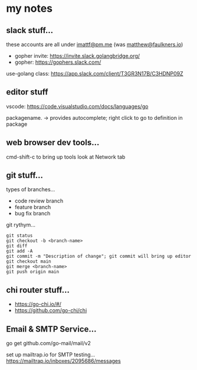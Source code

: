 # my notes

## slack stuff...

these accounts are all under imattf@pm.me (was matthew@faulkners.io)

- gopher invite: https://invite.slack.golangbridge.org/
- gopher:  https://gophers.slack.com/

use-golang class: https://app.slack.com/client/T3GR3N17B/C3HDNP09Z

## editor stuff

vscode: https://code.visualstudio.com/docs/languages/go

packagename. -> provides autocomplete; right click to go to definition in package


## web browser dev tools...

cmd-shift-c to bring up tools
look at Network tab


## git stuff...

types of branches...
- code review branch
- feature branch
- bug fix branch

git rythym...

    git status
    git checkout -b <branch-name>
    git diff
    git add -A
    git commit -m "Description of change"; git commit will bring up editor
    git checkout main
    git merge <branch-name>
    git push origin main

## chi router stuff...

- https://go-chi.io/#/
- https://github.com/go-chi/chi


## Email & SMTP Service...

go get github.com/go-mail/mail/v2

set up mailtrap.io for SMTP testing...
https://mailtrap.io/inboxes/2095686/messages
